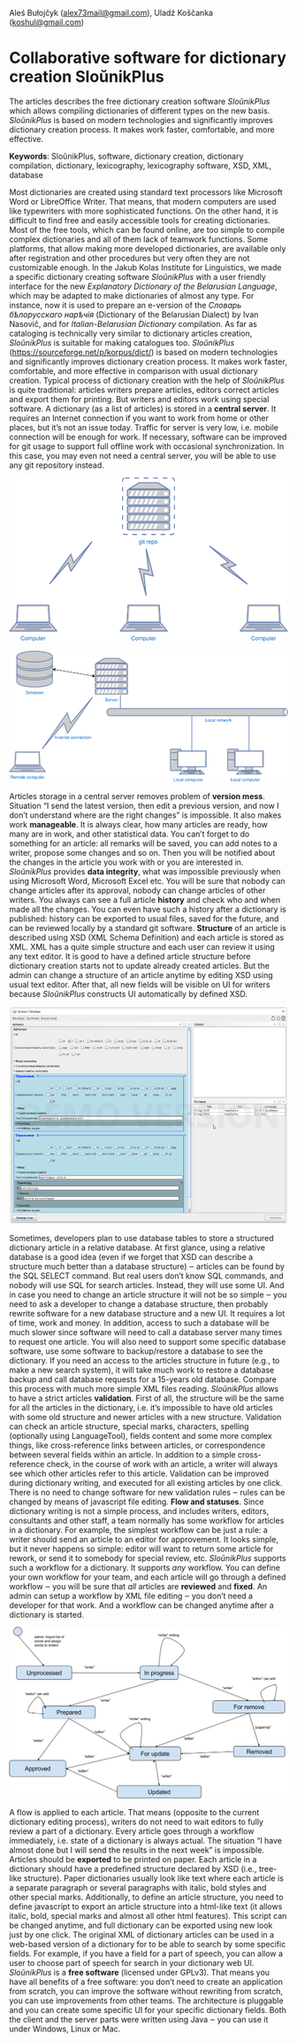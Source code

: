 Aleś Bułojčyk (alex73mail@gmail.com), Uladź Koščanka (koshul@gmail.com)

Collaborative software for dictionary creation SloŭnikPlus
==========================================================

The articles describes the free dictionary creation software *SloŭnikPlus* which allows compiling dictionaries of different types on the new basis. *SloŭnikPlus* is based on modern technologies and significantly improves dictionary creation process. It makes work faster, comfortable, and more effective.

**Keywords**: SloŭnikPlus, software, dictionary creation, dictionary compilation, dictionary, lexicography, lexicography software, XSD, XML, database



Most dictionaries are created using standard text processors like Microsoft Word or LibreOffice Writer. That means, that modern computers are used like typewriters with more sophisticated functions. On the other hand, it is difficult to find free and easily accessible tools for creating dictionaries. Most of the free tools, which can be found online, are too simple to compile complex dictionaries and all of them lack of teamwork functions. Some platforms, that allow making more developed dictionaries, are available only after registration and other procedures but very often they are not customizable enough.
In the Jakub Kolas Institute for Linguistics, we made a specific dictionary creating software *SloŭnikPlus* with a user friendly interface for the new *Explanatory Dictionary of the Belarusian Language*, which may be adapted to make dictionaries of almost any type. For instance, now it is used to prepare an e-version of the *Словарь бѣлорусскаго нарѣчія* (Dictionary of the Belarusian Dialect) by Ivan Nasovič, and for *Italian-Belarusian Dictionary* compilation. As far as cataloging is technically very similar to dictionary articles creation, *SloŭnikPlus* is suitable for making catalogues too. 
*SloŭnikPlus* (https://sourceforge.net/p/korpus/dict/) is based on modern technologies and significantly improves dictionary creation process. It makes work faster, comfortable, and more effective in comparison with usual dictionary creation.
Typical process of dictionary creation with the help of *SloŭnikPlus* is quite traditional: articles writers prepare articles, editors correct articles and export them for printing. But writers and editors work using special software.
A dictionary (as a list of articles) is stored in a **central server**. It requires an Internet connection if you want to work from home or other places, but it’s not an issue today. Traffic for server is very low, i.e. mobile connection will be enough for work. If necessary, software can be improved for git usage to support full offline work with occasional synchronization. In this case, you may even not need a central server, you will be able to use any git repository instead.

![Central server interaction](doc/image1.png?format=raw "Central server interaction")

![Possible Git repository interaction](doc/image2.png?format=raw "Possible Git repository interaction")

Articles storage in a central server removes problem of **version mess**. Situation “I send the latest version, then edit a previous version, and now I don’t understand where are the right changes” is impossible.
It also makes work **manageable**. It is always clear, how many articles are ready, how many are in work, and other statistical data. You can’t forget to do something for an article: all remarks will be saved, you can add notes to a writer, propose some changes and so on. Then you will be notified about the changes in the article you work with or you are interested in.
*SloŭnikPlus* provides **data integrity**, what was impossible previously when using Microsoft Word, Microsoft Excel etc. You will be sure that nobody can change articles after its approval, nobody can change articles of other writers. You always can see a full article **history** and check who and when made all the changes. You can even have such a history after a dictionary is published: history can be exported to usual files, saved for the future, and can be reviewed locally by a standard git software.
**Structure** of an article is described using XSD (XML Schema Definition) and each article is stored as XML. XML has a quite simple structure and each user can review it using any text editor. It is good to have a defined article structure before dictionary creation starts not to update already created articles. But the admin can change a structure of an article anytime by editing XSD using usual text editor. After that, all new fields will be visible on UI for writers because *SloŭnikPlus* constructs UI automatically by defined XSD.

![Screenshot of an article editing from the Italian-Belarusian dictionary](doc/image3.png?format=raw "Screenshot of an article editing from the Italian-Belarusian dictionary")

Sometimes, developers plan to use database tables to store a structured dictionary article in a relative database. At first glance, using a relative database is a good idea (even if we forget that XSD can describe a structure much better than a database structure) ‒ articles can be found by the SQL SELECT command. But real users don’t know SQL commands, and nobody will use SQL for search articles. Instead, they will use some UI. And in case you need to change an article structure it will not be so simple ‒ you need to ask a developer to change a database structure, then probably rewrite software for a new database structure and a new UI. It requires a lot of time, work and money. In addition, access to such a database will be much slower since software will need to call a database server many times to request one article. You will also need to support some specific database software, use some software to backup/restore a database to see the dictionary. If you need an access to the articles structure in future (e.g., to make a new search system), it will take much work to restore a database backup and call database requests for a 15-years old database. Compare this process with much more simple XML files reading.
*SloŭnikPlus* allows to have a strict articles **validation**. First of all, the structure will be the same for all the articles in the dictionary, i.e. it’s impossible to have old articles with some old structure and newer articles with a new structure. Validation can check an article structure, special marks, characters, spelling (optionally using LanguageTool), fields content and some more complex things, like cross-reference links between articles, or correspondence between several fields within an article. In addition to a simple cross-reference check, in the course of work with an article, a writer will always see which other articles refer to this article. Validation can be improved during dictionary writing, and executed for all existing articles by one click. There is no need to change software for new validation rules ‒ rules can be changed by means of javascript file editing.
**Flow and statuses**. Since dictionary writing is not a simple process, and includes writers, editors, consultants and other staff, a team normally has some workflow for articles in a dictionary. For example, the simplest workflow can be just a rule: a writer should send an article to an editor for approvement. It looks simple, but it never happens so simple: editor will want to return some article for rework, or send it to somebody for special review, etc. *SloŭnikPlus* supports such a workflow for a dictionary. It supports *any* workflow. You can define your own workflow for your team, and each article will go through a defined workflow ‒ you will be sure that *all* articles are **reviewed** and **fixed**. An admin can setup a workflow by XML file editing ‒ you don’t need a developer for that work. And a workflow can be changed anytime after a dictionary is started.

![An example of a workflow](doc/image4.png?format=raw "An example of a workflow")

A flow is applied to each article. That means (opposite to the current dictionary editing process), writers do not need to wait editors to fully review a part of a dictionary. Every article goes through a workflow immediately, i.e. state of a dictionary is always actual. The situation “I have almost done but I will send the results in the next week” is impossible.
Articles should be **exported** to be printed on paper. Each article in a dictionary should have a predefined structure declared by XSD (i.e., tree-like structure). Paper dictionaries usually look like text where each article is a separate paragraph or several paragraphs with italic, bold styles and other special marks. Additionally, to define an article structure, you need to define javascript to export an article structure into a html-like text (it allows italic, bold, special marks and almost all other html features). This script can be changed anytime, and full dictionary can be exported using new look just by one click. The original XML of dictionary articles can be used in a web-based version of a dictionary for to be able to search by some specific fields. For example, if you have a field for a part of speech, you can allow a user to choose part of speech for search in your dictionary web UI.
*SloŭnikPlus* is a **free software** (licensed under GPLv3). That means you have all benefits of a free software: you don’t need to create an application from scratch, you can improve the software without rewriting from scratch, you can use improvements from other teams. The architecture is pluggable and you can create some specific UI for your specific dictionary fields. Both the client and the server parts were written using Java ‒ you can use it under Windows, Linux or Mac.

